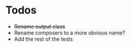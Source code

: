 # Todos

- ~~Rename output class~~
- Rename composers to a more obvious name?
- Add the rest of the tests